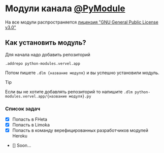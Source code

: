 # Модули канала [@PyModule](https://pymodule.t.me)
На все модули распространяется [лицензия "GNU General Public License v3.0"](LICENSE)

## Как установить модуль?
Для начала надо добавить репозиторий
```
.addrepo python-modules.vervel.app
```
Потом пишете ```.dlm {название модуля}``` и вы успешно установили модуль.

> [!TIP]
> Если вы не хотите добавлять репозиторий то напишите ```.dlm python-modules.vervel.app/{название модуля}.py```

### Список задач
- [x] Попасть в FHeta
- [x] Попасть в Limoka
- [x] Попасть в команду верефицированных разработчиков модулей Heroku 
- [] Soon...

